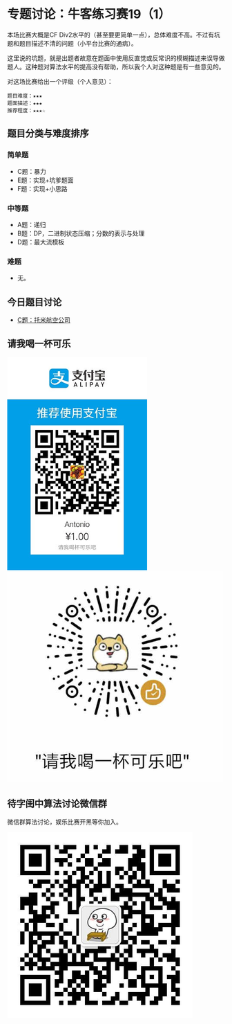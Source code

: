 # 专题讨论：牛客练习赛19（1）

本场比赛大概是CF Div2水平的（甚至要更简单一点），总体难度不高。不过有坑题和题目描述不清的问题（小平台比赛的通病）。

这里说的坑题，就是出题者故意在题面中使用反直觉或反常识的模糊描述来误导做题人。这种题对算法水平的提高没有帮助，所以我个人对这种题是有一些意见的。

对这场比赛给出一个评级（个人意见）：

```
题目难度：★★★
题面描述：★★★
推荐程度：★★★☆
```

## 题目分类与难度排序

### 简单题

* C题：暴力
* E题：实现+坑爹题面
* F题：实现+小思路

### 中等题

* A题：递归
* B题：DP，二进制状态压缩；分数的表示与处理
* D题：最大流模板

### 难题

* 无。

## 今日题目讨论

* [C题：托米航空公司][1]

## 请我喝一杯可乐

![](https://raw.githubusercontent.com/Inapt19/Resource/master/bonus_QR.jpg)
![](https://raw.githubusercontent.com/Inapt19/Resource/master/wechat_bonus_qr.jpg)

## 待字闺中算法讨论微信群

微信群算法讨论，娱乐比赛开黑等你加入。

![](https://raw.githubusercontent.com/Inapt19/Resource/master/wechat_QR.jpg)

[1]: https://github.com/Inapt19/Daiziguizhong/blob/master/180605/Nowcoder-practise-contest-19/C-%E6%89%98%E7%B1%B3%E8%88%AA%E7%A9%BA%E5%85%AC%E5%8F%B8.md
